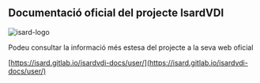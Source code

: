 ## Documentació oficial del projecte IsardVDI

![isard-logo](https://github.com/user-attachments/assets/06c81253-14f5-49f5-8c0c-f4fc86c09633)

Podeu consultar la informació més estesa del projecte a la seva web oficial

[https://isard.gitlab.io/isardvdi-docs/user/](https://isard.gitlab.io/isardvdi-docs/user/)
